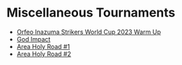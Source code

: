 # Miscellaneous Tournaments

- [Orfeo Inazuma Strikers World Cup 2023 Warm Up](orfeowc.md)
- [God Impact](godimpact.md)
- [Area Holy Road #1](holyroad1.md)
- [Area Holy Road #2](holyroad2.md)

